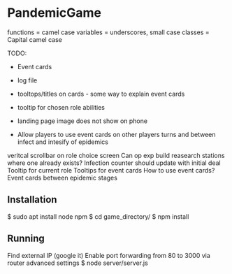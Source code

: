 # PandemicGame

functions = camel case
variables = underscores, small case
classes = Capital camel case

TODO:
* Event cards
* log file
* tooltops/titles on cards - some way to explain event cards
* tooltip for chosen role abilities
* landing page image does not show on phone

* Allow players to use event cards on other players turns and between infect and intesify of epidemics

veritcal scrollbar on role choice screen
Can op exp build reasearch stations where one already exists?
Infection counter should update with initial deal
Tooltip for current role
Tooltips for event cards
How to use event cards?
Event cards between epidemic stages

## Installation

$ sudo apt install node npm
$ cd game_directory/
$ npm install

## Running

Find external IP (google it)
Enable port forwarding from 80 to 3000 via router advanced settings
$ node server/server.js
